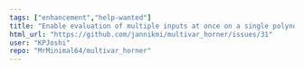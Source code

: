 ```yaml
---
tags: ["enhancement","help-wanted"]
title: "Enable evaluation of multiple inputs at once on a single polynomial"
html_url: "https://github.com/jannikmi/multivar_horner/issues/31"
user: "KPJoshi"
repo: "MrMinimal64/multivar_horner"
---
```


